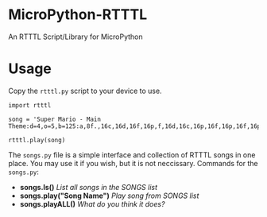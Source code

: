 # MicroPython-RTTTL
An RTTTL Script/Library for MicroPython

# Usage
Copy the `rtttl.py` script to your device to use.
```
import rtttl

song = 'Super Mario - Main Theme:d=4,o=5,b=125:a,8f.,16c,16d,16f,16p,f,16d,16c,16p,16f,16p,16f,16p,8c6,8a.,g,16c,a,8f.,16c,16d,16f,16p,f,16d,16c,16p,16f,16p,16a#,16a,16g,2f,16p,8a.,8f.,8c,8a.,f,16g#,16f,16c,16p,8g#.,2g,8a.,8f.,8c,8a.,f,16g#,16f,8c,2c6'

rtttl.play(song)
```
The `songs.py` file is a simple interface and collection of RTTTL songs in one place. You may use it if you wish, but it is not neccissary.
Commands for the `songs.py`:
 - **songs.ls()** *List all songs in the SONGS list*
 - **songs.play("Song Name")** *Play song from SONGS list*
 - **songs.playALL()** *What do you think it does?*
